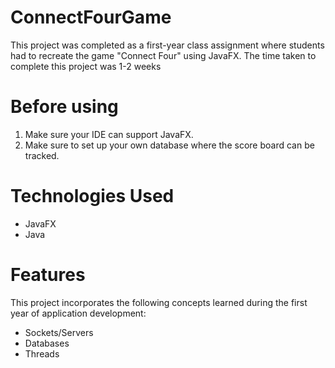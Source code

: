 # ConnectFourGame
This project was completed as a first-year class assignment where students had to recreate the game "Connect Four" using JavaFX. 
The time taken to complete this project was 1-2 weeks

# Before using
1. Make sure your IDE can support JavaFX.
2. Make sure to set up your own database where the score board can be tracked.

# Technologies Used
  - JavaFX
  - Java

# Features
This project incorporates the following concepts learned during the first year of application development:
  - Sockets/Servers
  - Databases
  - Threads


